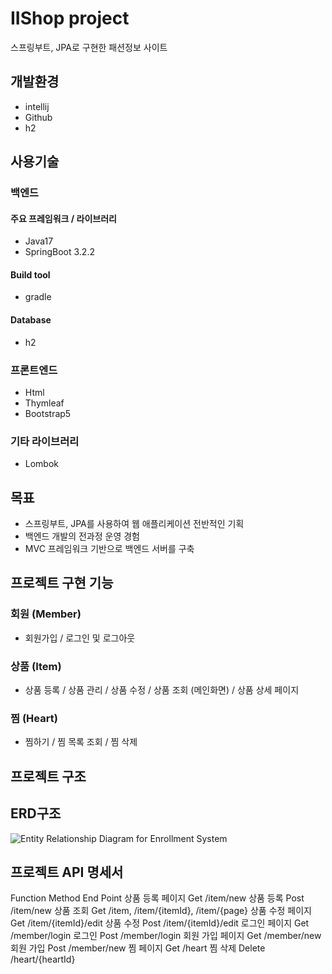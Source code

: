 # IIShop project

스프링부트, JPA로 구현한 패션정보 사이트

## 개발환경
- intellij
- Github
- h2

## 사용기술
### 백엔드
#### 주요 프레임워크 / 라이브러리
- Java17
- SpringBoot 3.2.2

#### Build tool
- gradle

#### Database
- h2

### 프론트엔드
- Html
- Thymleaf
- Bootstrap5

### 기타 라이브러리
- Lombok

## 목표
- 스프링부트, JPA를 사용하여 웹 애플리케이션 전반적인 기획
- 백엔드 개발의 전과정 운영 경험
- MVC 프레임워크 기반으로 백엔드 서버를 구축

## 프로젝트 구현 기능
### 회원 (Member)
- 회원가입 / 로그인 및 로그아웃

### 상품 (Item)
- 상품 등록 / 상품 관리 / 상품 수정 / 상품 조회 (메인화면) / 상품 상세 페이지

### 찜 (Heart)
- 찜하기 / 찜 목록 조회 / 찜 삭제

## 프로젝트 구조



## ERD구조
![Entity Relationship Diagram for Enrollment System](https://github.com/usingjun/simple-fashionInfo-project/assets/97494494/07dd64dc-4dac-40ed-b1cc-807bcb167c7e)

## 프로젝트 API 명세서
Function	Method	End Point
상품 등록 페이지	Get	/item/new
상품 등록	Post	/item/new
상품 조회	Get	/item, /item/{itemId}, /item/{page}
상품 수정 페이지	Get	/item/{itemId}/edit
상품 수정	Post	/item/{itemId}/edit
로그인 페이지	Get	/member/login
로그인	Post	/member/login
회원 가입 페이지	Get	/member/new
회원 가입	Post	/member/new
찜 페이지	Get	/heart
찜 삭제	Delete	/heart/{heartId}

